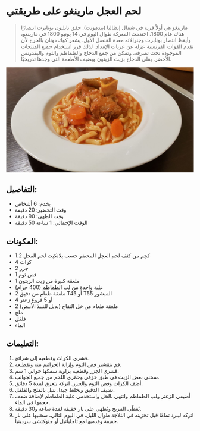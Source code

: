 # لحم العجل مارينغو على طريقتي

> مارينغو هي أولاً قرية في شمال إيطاليا (بيدمونت). حقق نابليون بونابرت انتصارًا هناك عام 1800.
> احتدمت المعركة طوال اليوم في 14 يونيو 1800 في مارينغو، وأيقظ انتصار بونابرت وجنرالاته معدة القنصل الأول. يشعر كوك دونان بالحرج لأن تقدم القوات الفرنسية عزله عن عربات الإمداد. لذلك قرر استخدام جميع المنتجات الموجودة تحت تصرفه، وتمكن من جمع الدجاج والطماطم والثوم والبقدونس الأخضر. يقلي الدجاج بزيت الزيتون ويضيف الأطعمة التي وجدها تدريجيًا. 

![مارينغو عجل في طريقي](https://github.com/anamorph/recettes/blob/main/photos/fr-plat-veau_marengo_a_ma_facon-01.jpg?raw=true)

## التفاصيل:
* يخدم: 6 أشخاص
* وقت التحضير: 20 دقيقة
* وقت الطهي: 90 دقيقة
* الوقت الإجمالي: 1 ساعة 50 دقيقة

## المكونات:
* 1.2 كجم من كتف لحم العجل المحضر حسب بلانكيت لحم العجل
* 4 كراث
* 2 جزر
* 1 فص ثوم
* 1 ملعقة كبيرة من زيت الزيتون
* علبة واحدة من لب الطماطم (400 جرام)
* 2 ملعقة طعام من دقيق T45 أو T55 المبشور
* 4 أو 5 فروع زعتر
* 2 ملعقة طعام من خل التفاح (بديل للنبيذ الأبيض)
* ملح
* فلفل
* الماء

## التعليمات:
1. قشري الكراث وقطعيه إلى شرائح.
1. قم بتقشير فص الثوم وإزالة الجراثيم منه وتقطيعه.
1. قشري الجزر وقطعيه بزاوية سمكها حوالي 1 سم.
1. سخني بعض الزيت في طبق خزفي وحمّري اللحم من جميع الجوانب.
1. أضف الكراث وفص الثوم والجزر. اتركه يتعرق لمدة 5 دقائق.
1. نضيف الدقيق ونخلط جيدا. نتبل بالملح والفلفل.
1. أضيفي الزعتر ولب الطماطم وانتهي بالخل واستخدمي علبة الطماطم لإضافة ضعف حجمها في الماء.
1. يُغطّى المزيج ويُطهى على نار خفيفة لمدة ساعة و30 دقيقة.
1. اتركه ليبرد تمامًا قبل تخزينه في الثلاجة طوال الليل. في اليوم التالي، سخنيها على نار خفيفة وقدميها مع تاجلياتيل أو جنوكتشي سردينيا.

